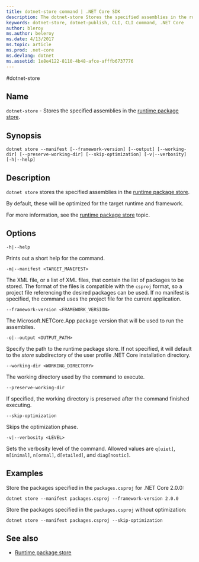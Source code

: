 ```yaml
---
title: dotnet-store command | .NET Core SDK
description: The dotnet-store Stores the specified assemblies in the runtime package store.
keywords: dotnet-store, dotnet-publish, CLI, CLI command, .NET Core
author: bleroy
ms.author: beleroy
ms.date: 4/13/2017
ms.topic: article
ms.prod: .net-core
ms.devlang: dotnet
ms.assetid: 1e8e4122-8110-4b48-afce-afffb6737776
---
```


#dotnet-store

## Name

`dotnet-store` - Stores the specified assemblies in the [runtime package store](../deploying/runtime-package-store.md).

## Synopsis

`dotnet store --manifest [--framework-version] [--output] [--working-dir] [--preserve-working-dir] [--skip-optimization] [-v|--verbosity] [-h|--help]`

## Description

`dotnet store` stores the specified assemblies in the [runtime package store](../deploying/runtime-package-store.md).

By default, these will be optimized for the target runtime and framework.

For more information, see the [runtime package store](../deploying/runtime-package-store.md) topic.

## Options

`-h|--help`

Prints out a short help for the command.  

`-m|--manifest <TARGET_MANIFEST>`

The XML file, or a list of XML files, that contain the list of packages to be stored. The format of the files is compatible with the `csproj` format, so a project file referencing the desired packages can be used. If no manifest is specified, the command uses the project file for the current application.

`--framework-version <FRAMEWORK_VERSION>`

The Microsoft.NETCore.App package version that will be used to run the assemblies.

`-o|--output <OUTPUT_PATH>`

Specify the path to the runtime package store. If not specified, it will default to the *store* subdirectory of the user profile .NET Core installation directory.

`--working-dir <WORKING_DIRECTORY>`

The working directory used by the command to execute.

`--preserve-working-dir`

If specified, the working directory is preserved after the command finished executing.

`--skip-optimization`

Skips the optimization phase.

`-v|--verbosity <LEVEL>`

Sets the verbosity level of the command. Allowed values are `q[uiet]`, `m[inimal]`, `n[ormal]`, `d[etailed]`, and `diag[nostic]`.

## Examples

Store the packages specified in the `packages.csproj` for .NET Core 2.0.0:

`dotnet store --manifest packages.csproj --framework-version 2.0.0`

Store the packages specified in the `packages.csproj` without optimization:

`dotnet store --manifest packages.csproj --skip-optimization`

## See also

* [Runtime package store](../deploying/runtime-package-store.md)